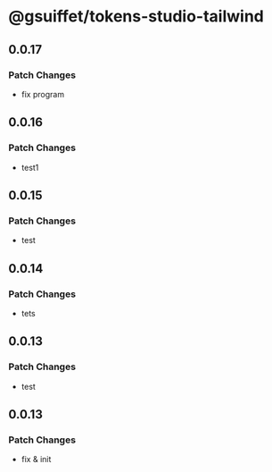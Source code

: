 # @gsuiffet/tokens-studio-tailwind

## 0.0.17

### Patch Changes

- fix program

## 0.0.16

### Patch Changes

- test1

## 0.0.15

### Patch Changes

- test

## 0.0.14

### Patch Changes

- tets

## 0.0.13

### Patch Changes

- test

## 0.0.13

### Patch Changes

- fix & init
